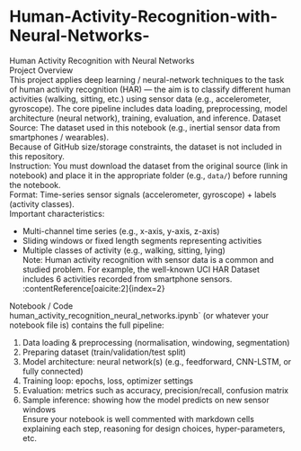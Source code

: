 # Human-Activity-Recognition-with-Neural-Networks-
Human Activity Recognition with Neural Networks  
Project Overview  
This project applies deep learning / neural-network techniques to the task of human activity recognition (HAR) — the aim is to classify different human activities (walking, sitting, etc.) using sensor data (e.g., accelerometer, gyroscope). The core pipeline includes data loading, preprocessing, model architecture (neural network), training, evaluation, and inference.
Dataset  
Source: The dataset used in this notebook (e.g., inertial sensor data from smartphones / wearables).  
Because of GitHub size/storage constraints, the dataset is not included in this repository.  
Instruction: You must download the dataset from the original source (link in notebook) and place it in the appropriate folder (e.g., `data/`) before running the notebook.  
Format: Time-series sensor signals (accelerometer, gyroscope) + labels (activity classes).  
Important characteristics:  
  - Multi-channel time series (e.g., x-axis, y-axis, z-axis)  
  - Sliding windows or fixed length segments representing activities  
  - Multiple classes of activity (e.g., walking, sitting, lying)  
Note: Human activity recognition with sensor data is a common and studied problem. For example, the well-known UCI HAR Dataset includes 6 activities recorded from smartphone sensors. :contentReference[oaicite:2]{index=2}

Notebook / Code  
human_activity_recognition_neural_networks.ipynb` (or whatever your notebook file is) contains the full pipeline:  
  1. Data loading & preprocessing (normalisation, windowing, segmentation)  
  2. Preparing dataset (train/validation/test split)  
  3. Model architecture: neural network(s) (e.g., feedforward, CNN-LSTM, or fully connected)  
  4. Training loop: epochs, loss, optimizer settings  
  5. Evaluation: metrics such as accuracy, precision/recall, confusion matrix  
  6. Sample inference: showing how the model predicts on new sensor windows  
Ensure your notebook is well commented with markdown cells explaining each step, reasoning for design choices, hyper-parameters, etc.
